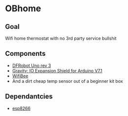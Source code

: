 # OBhome

## Goal

Wifi home thermostat with no 3rd party service bullshit

## Components

- [DFRobot Uno rev 3](https://www.dfrobot.com/product-838.html)
- [Gravity: IO Expansion Shield for Arduino V7.1](https://www.dfrobot.com/product-1009.html)
- [WifiBee](https://www.dfrobot.com/product-1279.html)
- And a dirt cheap temp sensor out of a beginner kit box

## Dependantcies

- [esp8266](https://github.com/Arduinolibrary/DFRobot_Wifi_Bee_ESP8266/)
